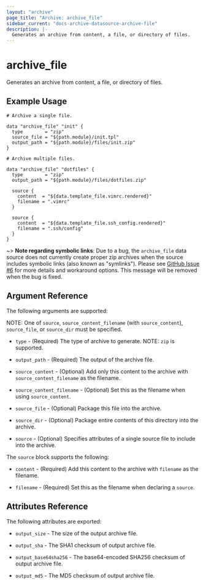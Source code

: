 ```yaml
---
layout: "archive"
page_title: "Archive: archive_file"
sidebar_current: "docs-archive-datasource-archive-file"
description: |-
  Generates an archive from content, a file, or directory of files.
---
```


# archive_file

Generates an archive from content, a file, or directory of files.

## Example Usage

```hcl
# Archive a single file.

data "archive_file" "init" {
  type        = "zip"
  source_file = "${path.module}/init.tpl"
  output_path = "${path.module}/files/init.zip"
}

# Archive multiple files.

data "archive_file" "dotfiles" {
  type        = "zip"
  output_path = "${path.module}/files/dotfiles.zip"

  source {
    content  = "${data.template_file.vimrc.rendered}"
    filename = ".vimrc"
  }

  source {
    content  = "${data.template_file.ssh_config.rendered}"
    filename = ".ssh/config"
  }
}
```

~> **Note regarding symbolic links**: Due to a bug, the `archive_file` data
  source does not currently create proper zip archives when the source includes
  symbolic links (also known as "symlinks"). Please see [GitHub Issue
  #6](https://github.com/hashicorp/terraform-provider-archive/issues/6)
  for more details and workaround options. This message will be removed when the
  bug is fixed.

## Argument Reference

The following arguments are supported:

NOTE: One of `source`, `source_content_filename` (with `source_content`), `source_file`, or `source_dir` must be specified.

* `type` - (Required) The type of archive to generate.
  NOTE: `zip` is supported.

* `output_path` - (Required) The output of the archive file.

* `source_content` - (Optional) Add only this content to the archive with `source_content_filename` as the filename.

* `source_content_filename` - (Optional) Set this as the filename when using `source_content`.

* `source_file` - (Optional) Package this file into the archive.

* `source_dir` - (Optional) Package entire contents of this directory into the archive.

* `source` - (Optional) Specifies attributes of a single source file to include into the archive.

The `source` block supports the following:

* `content` - (Required) Add this content to the archive with `filename` as the filename.

* `filename` - (Required) Set this as the filename when declaring a `source`.

## Attributes Reference

The following attributes are exported:

* `output_size` - The size of the output archive file.

* `output_sha` - The SHA1 checksum of output archive file.

* `output_base64sha256` - The base64-encoded SHA256 checksum of output archive file.

* `output_md5` - The MD5 checksum of output archive file.

